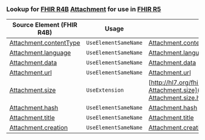 ### Lookup for [FHIR R4B](https://hl7.org/fhir/R4B/) [Attachment](https://hl7.org/fhir/R4B/Attachment.html) for use in [FHIR R5](https://hl7.org/fhir/R5/)

| Source Element (FHIR R4B) | Usage | Target |
| -------------- | ----- | ------ |
| [Attachment.contentType](https://hl7.org/fhir/R4B/Attachment.html#resource) | `UseElementSameName` | [Attachment.contentType](https://hl7.org/fhir/R5/Attachment.html#resource) |
| [Attachment.language](https://hl7.org/fhir/R4B/Attachment.html#resource) | `UseElementSameName` | [Attachment.language](https://hl7.org/fhir/R5/Attachment.html#resource) |
| [Attachment.data](https://hl7.org/fhir/R4B/Attachment.html#resource) | `UseElementSameName` | [Attachment.data](https://hl7.org/fhir/R5/Attachment.html#resource) |
| [Attachment.url](https://hl7.org/fhir/R4B/Attachment.html#resource) | `UseElementSameName` | [Attachment.url](https://hl7.org/fhir/R5/Attachment.html#resource) |
| [Attachment.size](https://hl7.org/fhir/R4B/Attachment.html#resource) | `UseExtension` | [http://hl7.org/fhir/4.3/StructureDefinition/extension-Attachment.size](StructureDefinition-ext-R4B-Attachment.size.html) |
| [Attachment.hash](https://hl7.org/fhir/R4B/Attachment.html#resource) | `UseElementSameName` | [Attachment.hash](https://hl7.org/fhir/R5/Attachment.html#resource) |
| [Attachment.title](https://hl7.org/fhir/R4B/Attachment.html#resource) | `UseElementSameName` | [Attachment.title](https://hl7.org/fhir/R5/Attachment.html#resource) |
| [Attachment.creation](https://hl7.org/fhir/R4B/Attachment.html#resource) | `UseElementSameName` | [Attachment.creation](https://hl7.org/fhir/R5/Attachment.html#resource) |
